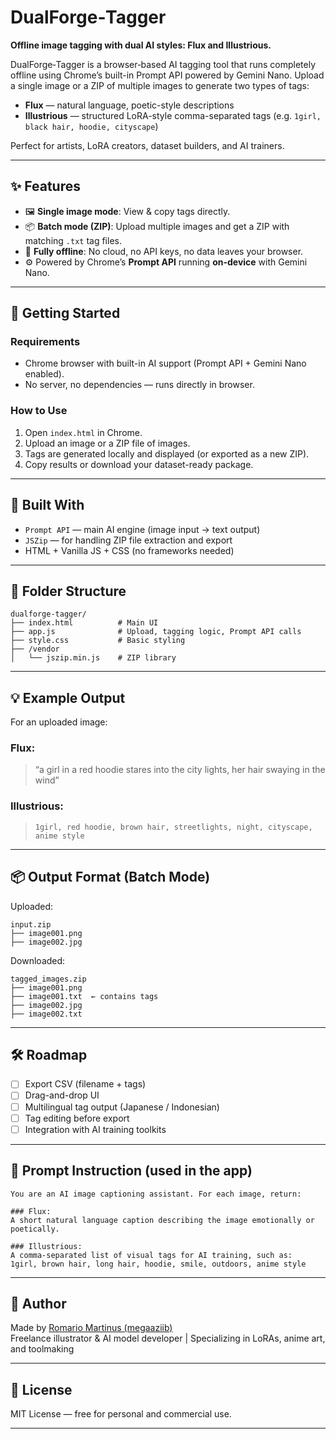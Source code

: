 # DualForge‑Tagger  
**Offline image tagging with dual AI styles: Flux and Illustrious.**

DualForge‑Tagger is a browser‑based AI tagging tool that runs completely offline using Chrome’s built-in Prompt API powered by Gemini Nano. Upload a single image or a ZIP of multiple images to generate two types of tags:

- **Flux** — natural language, poetic-style descriptions  
- **Illustrious** — structured LoRA-style comma-separated tags (e.g. `1girl, black hair, hoodie, cityscape`)  

Perfect for artists, LoRA creators, dataset builders, and AI trainers.

---

## ✨ Features

- 🖼️ **Single image mode**: View & copy tags directly.
- 📦 **Batch mode (ZIP)**: Upload multiple images and get a ZIP with matching `.txt` tag files.
- 🔐 **Fully offline**: No cloud, no API keys, no data leaves your browser.
- ⚙️ Powered by Chrome’s **Prompt API** running **on-device** with Gemini Nano.

---

## 🚀 Getting Started

### Requirements
- Chrome browser with built-in AI support (Prompt API + Gemini Nano enabled).
- No server, no dependencies — runs directly in browser.

### How to Use
1. Open `index.html` in Chrome.
2. Upload an image or a ZIP file of images.
3. Tags are generated locally and displayed (or exported as a new ZIP).
4. Copy results or download your dataset-ready package.

---

## 🔧 Built With

- `Prompt API` — main AI engine (image input → text output)
- `JSZip` — for handling ZIP file extraction and export
- HTML + Vanilla JS + CSS (no frameworks needed)

---

## 📂 Folder Structure

```
dualforge-tagger/
├── index.html          # Main UI
├── app.js              # Upload, tagging logic, Prompt API calls
├── style.css           # Basic styling
├── /vendor
│   └── jszip.min.js    # ZIP library
```

---

## 💡 Example Output

For an uploaded image:

### Flux:
> “a girl in a red hoodie stares into the city lights, her hair swaying in the wind”

### Illustrious:
> `1girl, red hoodie, brown hair, streetlights, night, cityscape, anime style`

---

## 📦 Output Format (Batch Mode)

Uploaded:
```
input.zip
├── image001.png
├── image002.jpg
```

Downloaded:
```
tagged_images.zip
├── image001.png
├── image001.txt  ← contains tags
├── image002.jpg
├── image002.txt
```

---

## 🛠️ Roadmap

- [ ] Export CSV (filename + tags)
- [ ] Drag-and-drop UI
- [ ] Multilingual tag output (Japanese / Indonesian)
- [ ] Tag editing before export
- [ ] Integration with AI training toolkits

---

## 🧠 Prompt Instruction (used in the app)

```
You are an AI image captioning assistant. For each image, return:

### Flux:
A short natural language caption describing the image emotionally or poetically.

### Illustrious:
A comma-separated list of visual tags for AI training, such as: 
1girl, brown hair, long hair, hoodie, smile, outdoors, anime style
```

---

## 👤 Author

Made by [Romario Martinus (megaaziib)](https://github.com/aziib)  
Freelance illustrator & AI model developer | Specializing in LoRAs, anime art, and toolmaking

---

## 📜 License

MIT License — free for personal and commercial use.

---

